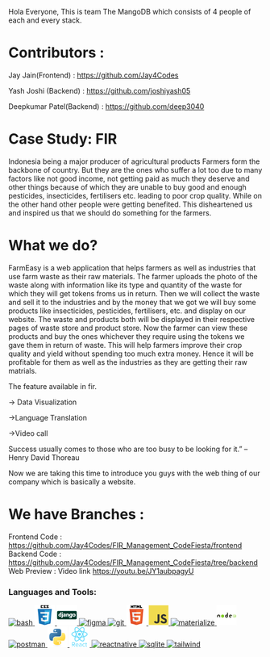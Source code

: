 Hola Everyone, This is team The MangoDB which consists of 4 people of each and every stack. 
# Contributors :
Jay Jain(Frontend)       : https://github.com/Jay4Codes

Yash Joshi (Backend)     : https://github.com/joshiyash05

Deepkumar Patel(Backend) : https://github.com/deep3040

# Case Study: FIR
Indonesia being a major producer of agricultural products Farmers form the backbone of country. But they are the ones who suffer a lot too due to many factors like not good income, not getting paid as much they deserve and other things because of which they are unable to buy good and enough pesticides, insecticides, fertilisers etc. leading to poor crop quality. While on the other hand other people were getting benefited. This disheartened us and inspired us that we should do something for the farmers.

# What we do?
FarmEasy is a web application that helps farmers as well as industries that use farm waste as their raw materials. The farmer uploads the photo of the waste along with information like its type and quantity of the waste for which they will get tokens froms us in return. Then we will collect the waste and sell it to the industries and by the money that we got we will buy some products like insecticides, pesticides, fertilisers, etc. and display on our website. The waste and products both will be displayed in their respective pages of waste store and product store. Now the farmer can view these products and buy the ones whichever they require using the tokens we gave them in return of waste. This will help farmers improve their crop quality and yield without spending too much extra money. Hence it will be profitable for them as well as the industries as they are getting their raw matrials.

The feature available in fir.

-> Data Visualization

->Language Translation

->Video call

Success usually comes to those who are too busy to be looking for it.” – Henry David Thoreau

Now we are taking this time to introduce you guys with the web thing of our company which is basically a website.

# We have Branches :
Frontend Code : https://github.com/Jay4Codes/FIR_Management_CodeFiesta/frontend
<br />
Backend Code : https://github.com/Jay4Codes/FIR_Management_CodeFiesta/tree/backend
Web Preview : 
Video link https://youtu.be/JY1aubpagyU
  
<h3 align="left">Languages and Tools:</h3>
<p align="left"> <a href="https://www.gnu.org/software/bash/" target="_blank" rel="noreferrer"> <img src="https://www.vectorlogo.zone/logos/gnu_bash/gnu_bash-icon.svg" alt="bash" width="40" height="40"/> </a> <a href="https://www.w3schools.com/css/" target="_blank" rel="noreferrer"> <img src="https://raw.githubusercontent.com/devicons/devicon/master/icons/css3/css3-original-wordmark.svg" alt="css3" width="40" height="40"/> </a> <a href="https://www.djangoproject.com/" target="_blank" rel="noreferrer"> <img src="https://raw.githubusercontent.com/devicons/devicon/master/icons/django/django-original.svg" alt="django" width="40" height="40"/> </a> <a href="https://www.figma.com/" target="_blank" rel="noreferrer"> <img src="https://www.vectorlogo.zone/logos/figma/figma-icon.svg" alt="figma" width="40" height="40"/> </a> <a href="https://git-scm.com/" target="_blank" rel="noreferrer"> <img src="https://www.vectorlogo.zone/logos/git-scm/git-scm-icon.svg" alt="git" width="40" height="40"/> </a> <a href="https://www.w3.org/html/" target="_blank" rel="noreferrer"> <img src="https://raw.githubusercontent.com/devicons/devicon/master/icons/html5/html5-original-wordmark.svg" alt="html5" width="40" height="40"/> </a> <a href="https://developer.mozilla.org/en-US/docs/Web/JavaScript" target="_blank" rel="noreferrer"> <img src="https://raw.githubusercontent.com/devicons/devicon/master/icons/javascript/javascript-original.svg" alt="javascript" width="40" height="40"/> </a> <a href="https://materializecss.com/" target="_blank" rel="noreferrer"> <img src="https://raw.githubusercontent.com/prplx/svg-logos/5585531d45d294869c4eaab4d7cf2e9c167710a9/svg/materialize.svg" alt="materialize" width="40" height="40"/> </a> <a href="https://nodejs.org" target="_blank" rel="noreferrer"> <img src="https://raw.githubusercontent.com/devicons/devicon/master/icons/nodejs/nodejs-original-wordmark.svg" alt="nodejs" width="40" height="40"/> </a> <a href="https://postman.com" target="_blank" rel="noreferrer"> <img src="https://www.vectorlogo.zone/logos/getpostman/getpostman-icon.svg" alt="postman" width="40" height="40"/> </a> <a href="https://www.python.org" target="_blank" rel="noreferrer"> <img src="https://raw.githubusercontent.com/devicons/devicon/master/icons/python/python-original.svg" alt="python" width="40" height="40"/> </a> <a href="https://reactjs.org/" target="_blank" rel="noreferrer"> <img src="https://raw.githubusercontent.com/devicons/devicon/master/icons/react/react-original-wordmark.svg" alt="react" width="40" height="40"/> </a> <a href="https://reactnative.dev/" target="_blank" rel="noreferrer"> <img src="https://reactnative.dev/img/header_logo.svg" alt="reactnative" width="40" height="40"/> </a> <a href="https://www.sqlite.org/" target="_blank" rel="noreferrer"> <img src="https://www.vectorlogo.zone/logos/sqlite/sqlite-icon.svg" alt="sqlite" width="40" height="40"/> </a> <a href="https://tailwindcss.com/" target="_blank" rel="noreferrer"> <img src="https://www.vectorlogo.zone/logos/tailwindcss/tailwindcss-icon.svg" alt="tailwind" width="40" height="40"/> </a> </p
